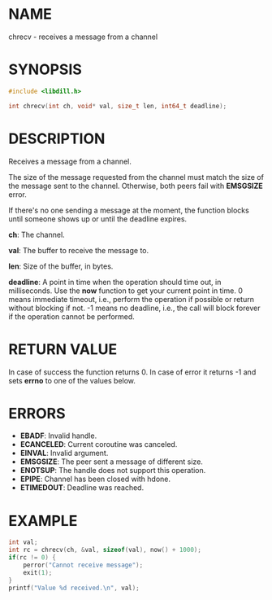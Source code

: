 # NAME

chrecv - receives a message from a channel

# SYNOPSIS

```c
#include <libdill.h>

int chrecv(int ch, void* val, size_t len, int64_t deadline);
```

# DESCRIPTION

Receives a message from a channel.

The size of the message requested from the channel must match the
size of the message sent to the channel. Otherwise, both peers fail
with **EMSGSIZE** error.

If there's no one sending a message at the moment, the function
blocks until someone shows up or until the deadline expires.

**ch**: The channel.

**val**: The buffer to receive the message to.

**len**: Size of the buffer, in bytes.

**deadline**: A point in time when the operation should time out, in milliseconds. Use the **now** function to get your current point in time. 0 means immediate timeout, i.e., perform the operation if possible or return without blocking if not. -1 means no deadline, i.e., the call will block forever if the operation cannot be performed.

# RETURN VALUE

In case of success the function returns 0. In case of error it returns -1 and sets **errno** to one of the values below.

# ERRORS

* **EBADF**: Invalid handle.
* **ECANCELED**: Current coroutine was canceled.
* **EINVAL**: Invalid argument.
* **EMSGSIZE**: The peer sent a message of different size.
* **ENOTSUP**: The handle does not support this operation.
* **EPIPE**: Channel has been closed with hdone.
* **ETIMEDOUT**: Deadline was reached.

# EXAMPLE

```c
int val;
int rc = chrecv(ch, &val, sizeof(val), now() + 1000);
if(rc != 0) {
    perror("Cannot receive message");
    exit(1);
}
printf("Value %d received.\n", val);
```
